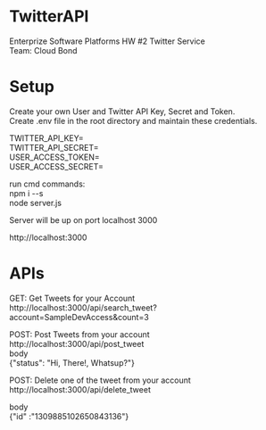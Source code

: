 # TwitterAPI

Enterprize Software Platforms HW #2 Twitter Service  
Team: Cloud Bond

# Setup

Create your own User and Twitter API Key, Secret and Token.  
Create .env file in the root directory and maintain these credentials.

TWITTER_API_KEY=  
TWITTER_API_SECRET=  
USER_ACCESS_TOKEN=  
USER_ACCESS_SECRET=

run cmd commands:  
npm i --s  
node server.js

Server will be up on port localhost 3000

http://localhost:3000

# APIs

GET: Get Tweets for your Account  
http://localhost:3000/api/search_tweet?account=SampleDevAccess&count=3

POST: Post Tweets from your account  
http://localhost:3000/api/post_tweet  
body  
{"status": "Hi, There!, Whatsup?"}

POST: Delete one of the tweet from your account  
http://localhost:3000/api/delete_tweet

body  
{"id" :"1309885102650843136"}
